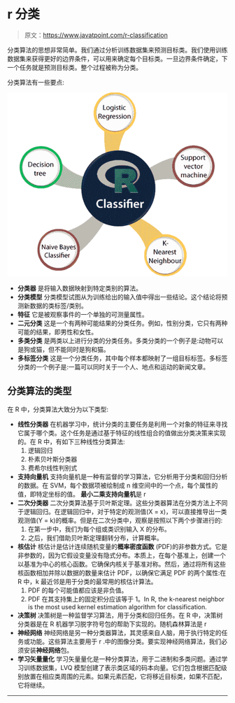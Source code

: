 # r 分类

> 原文：<https://www.javatpoint.com/r-classification>

分类算法的思想非常简单。我们通过分析训练数据集来预测目标类。我们使用训练数据集来获得更好的边界条件，可以用来确定每个目标类。一旦边界条件确定，下一个任务就是预测目标类。整个过程被称为分类。

分类算法有一些要点:

![R Classification](img/51efca9323524873036014ab3cbc327c.png)

*   **分类器**
    是将输入数据映射到特定类别的算法。
*   **分类模型**
    分类模型试图从为训练给出的输入值中得出一些结论。这个结论将预测新数据的类标签/类别。
*   **特征**
    它是被观察事件的一个单独的可测量属性。
*   **二元分类**
    这是一个有两种可能结果的分类任务。例如，性别分类，它只有两种可能的结果，即男性和女性。
*   **多类分类**
    是两类以上进行分类的分类任务。多类分类的一个例子是:动物可以是狗或猫，但不能同时是狗和猫。
*   **多标签分类**
    这是一个分类任务，其中每个样本都映射了一组目标标签。多标签分类的一个例子是:一篇可以同时关于一个人、地点和运动的新闻文章。

## 分类算法的类型

在 R 中，分类算法大致分为以下类型:

*   **线性分类器**
    在机器学习中，统计分类的主要任务是利用一个对象的特征来寻找它属于哪个类。这个任务是通过基于特征的线性组合的值做出分类决策来实现的。在 R 中，有如下三种线性分类算法:
    1.  逻辑回归
    2.  朴素贝叶斯分类器
    3.  费希尔线性判别式
*   **支持向量机**
    支持向量机是一种有监督的学习算法，它分析用于分类和回归分析的数据。在 SVM，每个数据项被绘制成 n 维空间中的一个点，每个属性的值，即特定坐标的值。
    **最小二乘支持向量机**是 r
*   **二次分类器**
    二次分类算法基于贝叶斯定理。这些分类器算法在分类方法上不同于逻辑回归。在逻辑回归中，对于特定的观测值(X = x)，可以直接推导出一类观测值(Y = k)的概率。但是在二次分类中，观察是按照以下两个步骤进行的:
    1.  在第一步中，我们为每个组或类识别输入 X 的分布。
    2.  之后，我们借助贝叶斯定理翻转分布，计算概率。
*   **核估计**
    核估计是估计连续随机变量的**概率密度函数** (PDF)的非参数方式。它是非参数的，因为它假设变量没有隐式分布。本质上，在每个基准上，创建一个以基准为中心的核心函数。它确保内核关于基准对称。然后，通过将所有这些核函数相加并除以数据的数量来估计 PDF，以确保它满足 PDF 的两个属性:在 R 中，k 最近邻是用于分类的最常用的核估计算法。
    1.  PDF 的每个可能值都应该是非负值。
    2.  PDF 在其支持集上的固定积分应该等于 1。In R, the k-nearest neighbor is the most used kernel estimation algorithm for classification.
*   **决策树**
    决策树是一种监督学习算法，用于分类和回归任务。在 R 中，决策树分类器是在 R 机器学习脱字符号包的帮助下实现的。随机森林算法是 r
*   **神经网络**
    神经网络是另一种分类器算法，其灵感来自人脑，用于执行特定的任务或功能。这些算法主要用于 r .中的图像分类。要实现神经网络算法，我们必须安装**神经网络**包。
*   **学习矢量量化**
    学习矢量量化是一种分类算法，用于二进制和多类问题。通过学习训练数据集，LVQ 模型创建了表示类区域的码本向量。它们包含根据匹配级别放置在相应类周围的元素。如果元素匹配，它将移近目标类，如果不匹配，它将继续。

* * *